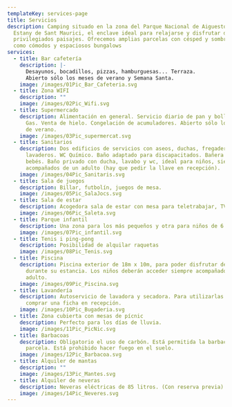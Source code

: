 ```yaml
---
templateKey: services-page
title: Servicios
description: Camping situado en la zona del Parque Nacional de Aiguestortes i
  Estany de Sant Maurici, el enclave ideal para relajarse y disfrutar de
  privilegiados paisajes. Ofrecemos amplias parcelas con césped y sombra, así
  como cómodos y espaciosos bungalows
services:
  - title: Bar cafetería
    description: |-
      Desayunos, bocadillos, pizzas, hamburguesas... Terraza.
      Abierto sólo los meses de verano y Semana Santa.
    image: /images/01Pic_Bar_Cafeteria.svg
  - title: Zona WIFI
    description: ""
    image: /images/02Pic_Wifi.svg
  - title: Supermercado
    description: Alimentación en general. Servicio diario de pan y bollería. Camping
      Gas. Venta de hielo. Congelación de acumuladores. Abierto sólo los meses
      de verano.
    image: /images/03Pic_supermercat.svg
  - title: Sanitarios
    description: Dos edificios de servicios con aseos, duchas, fregaderos y
      lavaderos. WC Químico. Baño adaptado para discapacitados. Bañera para
      bebés. Baño privado con ducha, lavabo y wc, ideal para niños, siempre
      acompañados de un adulto (hay que pedir la llave en recepción).
    image: /images/04Pic_Sanitaris.svg
  - title: Sala de juegos
    description: Billar, futbolín, juegos de mesa.
    image: /images/05Pic_SalaJocs.svg
  - title: Sala de estar
    description: Acogedora sala de estar con mesa para teletrabajar, TV i wifi.
    image: /images/06Pic_Saleta.svg
  - title: Parque infantil
    description: Una zona para los más pequeños y otra para niños de 6 a 12 años.
    image: /images/07Pic_infantil.svg
  - title: Tenis i ping-pong
    description: Posibilidad de alquilar raquetas
    image: /images/08Pic_Tenis.svg
  - title: Piscina
    description: Piscina exterior de 18m x 10m, para poder disfrutar de un buen baño
      durante su estancia. Los niños deberán acceder siempre acompañados de un
      adulto.
    image: /images/09Pic_Piscina.svg
  - title: Lavandería
    description: Autoservicio de lavadora y secadora. Para utilizarlas es necesario
      comprar una ficha en recepción.
    image: /images/10Pic_Bugaderia.svg
  - title: Zona cubierta con mesas de pícnic
    description: Perfecto para los días de lluvia.
    image: /images/11Pic_PicNic.svg
  - title: Barbacoas
    description: Obligatorio el uso de carbón. Está permitida la barbacoa en la
      parcela. Está prohibido hacer fuego en el suelo.
    image: /images/12Pic_Barbacoa.svg
  - title: Alquiler de mantas
    description: ""
    image: /images/13Pic_Mantes.svg
  - title: Alquiler de neveras
    description: Neveras eléctricas de 85 litros. (Con reserva previa).
    image: /images/14Pic_Neveres.svg
---
```

